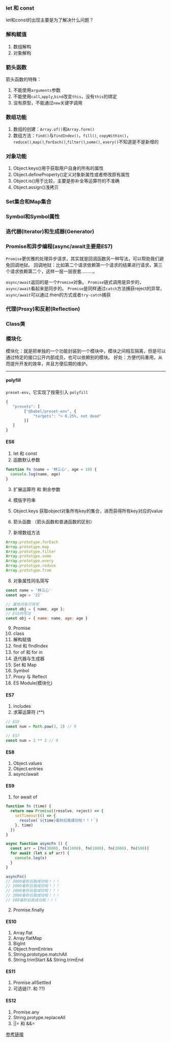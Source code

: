 ### let 和 const 
let和const的出现主要是为了解决什么问题？

### 解构赋值
1. 数组解构
2. 对象解构

### 箭头函数

箭头函数的特殊：
1. 不能使用`arguments`参数
2. 不能使用`call`,`apply`,`bind`改变`this`，没有`this`的绑定
3. 没有原型，不能通过`new`关键字调用

### 数组功能

1. 数组的创建：`Array.of()`和`Array.form()`
2. 数组方法：`find()`与`findIndex()`，`fill()`, `copyWithin()`，`reduce()`,`map()`,`forEach()`,`filter()`,`some()`, `every()`不知道是不是新增的

### 对象功能

1. Object.keys()用于获取用户自身的所有的属性
2. Object.defineProperty()定义对象新属性或者修改原有属性
3. Object.is()用于比较，主要是弥补全等运算符的不准确
4. Object.assign()浅拷贝

### Set集合和Map集合

### Symbol和Symbol属性

### 迭代器(Iterator)和生成器(Generator)

### Promise和异步编程(async/await主要是ES7)
`Promise`更优雅的处理异步请求，其实就是回调函数另一种写法，可以帮助我们避免回调地狱。
回调地狱：比如第二个请求依赖第一个请求的结果进行请求，第三个请求依赖第二个，这样一层一层嵌套.........。

`async/await`返回的是一个`Promise`对象。
`Promise`链式调用是异步的，`async/await`看起来是同步的。
`Promise`是同样通过`catch`方法捕获reject的异常，`async/await`可以通过.then的方式或者`try-catch`捕获

### 代理(Proxy)和反射(Reflection)

### Class类

### 模块化
模块化：就是把单独的一个功能封装到一个模块中，模块之间相互隔离，但是可以通过特定的接口公开内部成员，也可以依赖别的模块。
好处：方便代码重用，从而提升开发的效率，并且方便后期的维护。

***************************

#### polyfill

`preset-env`，它实现了按需引入 `polyfill`

```js
{ 
   "presets": [
        ["@babel/preset-env", { 
            "targets": "> 0.25%, not dead" 
        }]
   ]
}
```

#### ES6

1. let 和 const
2. 函数默认参数

```js
function fn (name = '林三心', age = 18) {
  console.log(name, age)
}
```
3. 扩展运算符 和 剩余参数
4. 模版字符串
5. Object.keys
获取object对象所有key的集合，进而获得所有key对应的value

6. 箭头函数 （箭头函数和普通函数的区别）
7. 新增数组方法
```js
Array.prototype.forEach
Array.prototype.map
Array.prototype.filter
Array.prototype.some
Array.prototype.every
Array.prototype.reduce
Array.prototype.from
```

8. 对象属性同名简写
```js
const name = '林三心'
const age = '22'

// 属性同名可简写
const obj = { name, age };
// ES5的写法
const obj = { name: name, age: age }
```

9. Promise
10. class
11. 解构赋值
12. find 和 findIndex
13. for of 和 for in
14. 迭代器与生成器
15. Set 和 Map
16. Symbol
17. Proxy 与 Reflect
18. ES Module(模块化)

#### ES7

1. includes
2. 求幂运算符 (**)

```js
// ES5
const num = Math.pow(3, 2) // 9

// ES7 
const num = 3 ** 2 // 9
```

#### ES8

1. Object.values
2. Object.entries
3. async/await

#### ES9

1. for await of

```js
function fn (time) {
  return new Promise((resolve, reject) => {
    setTimeout(() => {
      resolve(`${time}毫秒后我成功啦！！！`)
    }, time)
  })
}

async function asyncFn () {
  const arr = [fn(3000), fn(1000), fn(1000), fn(2000), fn(500)]
  for await (let x of arr) {
    console.log(x)
  }
}

asyncFn()
// 3000毫秒后我成功啦！！！
// 1000毫秒后我成功啦！！！
// 1000毫秒后我成功啦！！！
// 2000毫秒后我成功啦！！！
// 500毫秒后我成功啦！！！
```

2. Promise.finally

#### ES10

1. Array.flat
2. Array.flatMap
3. BigInt
4. Object.fromEntries
5. String.prototype.matchAll
5. String.trimStart && String.trimEnd

#### ES11

1. Promise.allSettled
2. 可选链(?. 和 ??)

#### ES12

1. Promise.any
2. String.protype.replaceAll
3. ||= 和 &&=


[参考链接](https://xjl271314.github.io/docs/es/)

